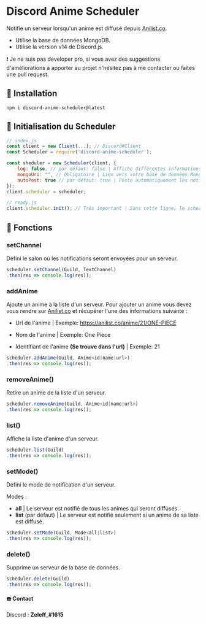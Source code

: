 # Discord Anime Scheduler

Notifie un serveur lorsqu'un anime est diffusé depuis [Anilist.co](https://anilist.co).

- Utilise la base de données MongoDB.
- Utilise la version v14 de Discord.js.
 
❗ Je ne suis pas developer pro, si vous avez des suggestions d'améliorations à apporter au projet n'hésitez pas à me contacter ou faites une pull request.

## 📁 Installation
```
npm i discord-anime-scheduler@latest
```

## 🚦 Initialisation du Scheduler
```javascript
// index.js
const client = new Client(...); // Discord#Client
const Scheduler = require('discord-anime-scheduler');

const sheduler = new Scheduler(client, {
    log: false, // par défaut: false | Affiche différentes informations dans la console.
    mongoUri: "", // Obligatoire | Lien vers votre base de données MongoDB
    autoPost: true // par défaut: true | Poste automatiquement les notifications pour tous les serveurs de la base de données
});
client.scheduler = scheduler;

// ready.js
client.scheduler.init(); // Très important ! Sans cette ligne, le scheduler ne se démarrera pas.
```

## 🔧 Fonctions

### setChannel
Défini le salon où les notifications seront envoyées pour un serveur.
```javascript
scheduler.setChannel(Guild, TextChannel)
.then(res => console.log(res));
```

### addAnime
Ajoute un anime à la liste d'un serveur.
Pour ajouter un anime vous devez vous rendre sur [Anilist.co](https://anilist.co) et récupérer l'une des informations suivante :

- Url de l'anime | Exemple: https://anilist.co/anime/21/ONE-PIECE

- Nom de l'anime | Exemple: One Piece

- Identifiant de l'anime **(Se trouve dans l'url)** | Exemple: 21
 
```javascript
scheduler.addAnime(Guild, Anime<id|name|url>)
.then(res => console.log(res));
```

### removeAnime()
Retire un anime de la liste d'un serveur.

```javascript
scheduler.removeAnime(Guild, Anime<id|name|url>)
.then(res => console.log(res));
```

### list()
Affiche la liste d'anime d'un serveur.

```javascript
scheduler.list(Guild)
.then(res => console.log(res));
```

### setMode()
Défini le mode de notification d'un serveur.

Modes : 
- **all** | Le serveur est notifié de tous les animes qui seront diffusés.
- **list** (par défaut) | Le serveur est notifié seulement si un anime de sa liste est diffusé.

```javascript
scheduler.setMode(Guild, Mode<all|list>)
.then(res => console.log(res));
```

### delete()
Supprime un serveur de la base de données.

```javascript
scheduler.delete(Guild)
.then(res => console.log(res));
```


#### ☎️ Contact
Discord : **Zeleff_#1615**
